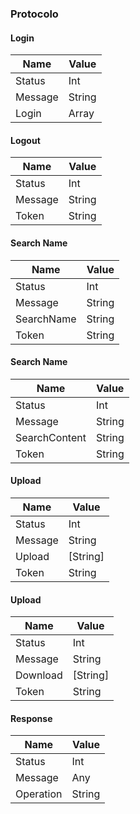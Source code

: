 ### Protocolo

#### Login
| Name  | Value  |
| --- | --- |
| Status | Int |
| Message | String |
| Login | Array |

#### Logout
| Name  | Value  |
| --- | --- |
| Status | Int |
| Message | String |
| Token | String |

#### Search Name
| Name  | Value  |
| --- | --- |
| Status | Int |
| Message | String |
| SearchName | String |
| Token | String |

#### Search Name
| Name  | Value  |
| --- | --- |
| Status | Int |
| Message | String |
| SearchContent | String |
| Token | String |

#### Upload
| Name  | Value  |
| --- | --- |
| Status | Int |
| Message | String |
| Upload | [String] |
| Token | String |

#### Upload
| Name  | Value  |
| --- | --- |
| Status | Int |
| Message | String |
| Download | [String] |
| Token | String |

#### Response
| Name  | Value  |
| --- | --- |
| Status | Int |
| Message | Any |
| Operation | String |